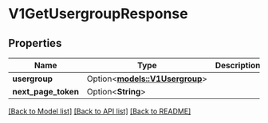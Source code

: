 # V1GetUsergroupResponse

## Properties

Name | Type | Description | Notes
------------ | ------------- | ------------- | -------------
**usergroup** | Option<[**models::V1Usergroup**](v1Usergroup.md)> |  | [optional]
**next_page_token** | Option<**String**> |  | [optional]

[[Back to Model list]](../README.md#documentation-for-models) [[Back to API list]](../README.md#documentation-for-api-endpoints) [[Back to README]](../README.md)


